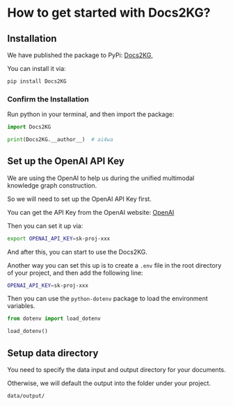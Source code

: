 # How to get started with Docs2KG?

## Installation

We have published the package to PyPi: [Docs2KG](https://pypi.org/project/Docs2KG),

You can install it via:

```bash
pip install Docs2KG
```

### Confirm the Installation

Run python in your terminal, and then import the package:

```python
import Docs2KG

print(Docs2KG.__author__)  # ai4wa

```

## Set up the OpenAI API Key

We are using the OpenAI to help us during the unified multimodal knowledge graph construction.

So we will need to set up the OpenAI API Key first.

You can get the API Key from the OpenAI website: [OpenAI](https://platform.openai.com/)

Then you can set it up via:

```bash
export OPENAI_API_KEY=sk-proj-xxx
```

And after this, you can start to use the Docs2KG.

Another way you can set this up is to create a `.env` file in the root directory of your project, and then add the
following line:

```bash
OPENAI_API_KEY=sk-proj-xxx
```

Then you can use the `python-dotenv` package to load the environment variables.

```python
from dotenv import load_dotenv

load_dotenv()
```

## Setup data directory

You need to specify the data input and output directory for your documents.

Otherwise, we will default the output into the folder under your project.

```
data/output/
```